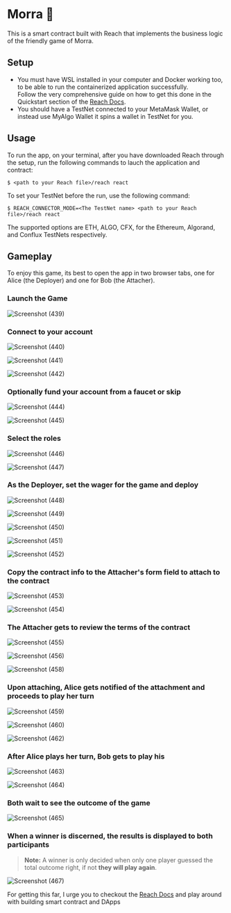 # Morra 🤗

This is a smart contract built with Reach that implements the business logic of the friendly game of Morra.  

## Setup

- You must have WSL installed in your computer and Docker working too, to be able to run the containerized application successfully.  
Follow the very comprehensive guide on how to get this done in the Quickstart section of the [Reach Docs](https://docs.reach.sh/quickstart/#quickstart).
- You should have a TestNet connected to your MetaMask Wallet, or instead use MyAlgo Wallet it spins a wallet in TestNet for you.  

## Usage

To run the app, on your terminal, after you have downloaded Reach through the setup, run the following commands to lauch the application and contract:

```shell
$ <path to your Reach file>/reach react
```

To set your TestNet before the run, use the following command:

```shell
$ REACH_CONNECTOR_MODE=<The TestNet name> <path to your Reach file>/reach react
```

The supported options are ETH, ALGO, CFX, for the Ethereum, Algorand, and Conflux TestNets respectively.

## Gameplay

To enjoy this game, its best to open the app in two browser tabs, one for Alice (the Deployer) and one for Bob (the Attacher).

### Launch the Game

![Screenshot (439)](https://user-images.githubusercontent.com/68448315/184478508-d9278d1e-0617-4398-a90f-0a43e32b4031.png)  

### Connect to your account

![Screenshot (440)](https://user-images.githubusercontent.com/68448315/184478509-6da51af9-c22d-44b6-837c-ebf1860f6036.png)  

![Screenshot (441)](https://user-images.githubusercontent.com/68448315/184478510-0aafa2f5-6483-4fb2-9911-a49e960cc67f.png)  

![Screenshot (442)](https://user-images.githubusercontent.com/68448315/184478512-3528bae2-2b69-4bfd-b190-040a9bb6fb3c.png)  

### Optionally fund your account from a faucet or skip

![Screenshot (444)](https://user-images.githubusercontent.com/68448315/184478513-005c14a1-fabb-4e02-adec-a48ca7301117.png)  

![Screenshot (445)](https://user-images.githubusercontent.com/68448315/184478515-892b01a8-d5f0-4742-8800-68a606ee2689.png)  

### Select the roles

![Screenshot (446)](https://user-images.githubusercontent.com/68448315/184478516-82d6e600-d480-4c09-898d-45851729998e.png)  

![Screenshot (447)](https://user-images.githubusercontent.com/68448315/184478517-8a996235-dd7a-47ca-9bb2-d25e44d6bcd7.png)  

### As the Deployer, set the wager for the game and deploy

![Screenshot (448)](https://user-images.githubusercontent.com/68448315/184478518-702997f2-97a9-45d8-834a-3c1115919e6b.png)  

![Screenshot (449)](https://user-images.githubusercontent.com/68448315/184478519-73c3d8af-0225-4a30-ae86-fe8850274001.png)  

![Screenshot (450)](https://user-images.githubusercontent.com/68448315/184478520-17f01830-7e69-4e79-8a81-8ee1d97cac3f.png)  

![Screenshot (451)](https://user-images.githubusercontent.com/68448315/184478522-81c97dd2-4830-4cef-9411-a8cc93cf2ad8.png)  

![Screenshot (452)](https://user-images.githubusercontent.com/68448315/184478523-35d7c18d-4b0e-4bf4-9044-11d99c22530e.png)  

### Copy the contract info to the Attacher's form field to attach to the contract

![Screenshot (453)](https://user-images.githubusercontent.com/68448315/184478524-de5c2f1d-9935-4f7b-bf56-fd76c37eaeca.png)  

![Screenshot (454)](https://user-images.githubusercontent.com/68448315/184478525-4606a8f2-6242-4ea7-a8d8-1d8cea9b47ba.png)  

### The Attacher gets to review the terms of the contract

![Screenshot (455)](https://user-images.githubusercontent.com/68448315/184478526-f54ed51c-fd7a-42a1-8a82-e5f79709a05c.png)  

![Screenshot (456)](https://user-images.githubusercontent.com/68448315/184478528-c382a230-4ee1-4910-a9fa-98e314c33b91.png)  

![Screenshot (458)](https://user-images.githubusercontent.com/68448315/184478529-3947cd77-1ec5-4b1c-97ea-d9a83bd73255.png)  

### Upon attaching, Alice gets notified of the attachment and proceeds to play her turn

![Screenshot (459)](https://user-images.githubusercontent.com/68448315/184478531-712be77e-cdf8-4658-828c-28841195d11c.png)  

![Screenshot (460)](https://user-images.githubusercontent.com/68448315/184478532-b50a3b0a-25f7-4acc-a6a9-1dc791d0d053.png)  

![Screenshot (462)](https://user-images.githubusercontent.com/68448315/184478533-7de85329-3e38-448b-9bf8-93d0b946f5b4.png)  

### After Alice plays her turn, Bob gets to play his

![Screenshot (463)](https://user-images.githubusercontent.com/68448315/184478535-5611bcdd-1c07-4d50-920f-722f7f9fd87d.png)  

![Screenshot (464)](https://user-images.githubusercontent.com/68448315/184478537-302e4751-004b-4efd-a87d-cffc1917212c.png)  

### Both wait to see the outcome of the game

![Screenshot (465)](https://user-images.githubusercontent.com/68448315/184478538-909dbca1-0a3f-4859-9c61-5ab9ba9bec1c.png)  

### When a winner is discerned, the results is displayed to both participants

> **Note:** A winner is only decided when only one player guessed the total outcome right, if not **they will play again**.

![Screenshot (467)](https://user-images.githubusercontent.com/68448315/184478505-c7c203fe-59af-45d1-8e69-ca3969e56ff8.png)

For getting this far, I urge you to checkout the [Reach Docs](https://docs.reach.sh) and play around with building smart contract and DApps
